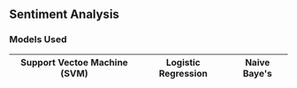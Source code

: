 ## Sentiment Analysis

### Models Used

|Support Vectoe Machine (SVM) |Logistic Regression|Naive Baye's|
|-|-|-|
